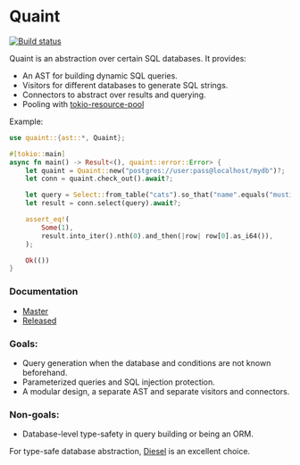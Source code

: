 # Quaint
[![Build status](https://badge.buildkite.com/c30bc2b4dccc155aec44608ad5f366feabdab121295ceb6b6b.svg)](https://buildkite.com/prisma/quaint)

Quaint is an abstraction over certain SQL databases. It provides:

- An AST for building dynamic SQL queries.
- Visitors for different databases to generate SQL strings.
- Connectors to abstract over results and querying.
- Pooling with [tokio-resource-pool](https://crates.io/crates/tokio-resource-pool)

Example:

``` rust
use quaint::{ast::*, Quaint};

#[tokio::main]
async fn main() -> Result<(), quaint::error::Error> {
    let quaint = Quaint::new("postgres://user:pass@localhost/mydb")?;
    let conn = quaint.check_out().await?;

    let query = Select::from_table("cats").so_that("name".equals("musti"));
    let result = conn.select(query).await?;

    assert_eq!(
        Some(1),
        result.into_iter().nth(0).and_then(|row| row[0].as_i64()),
    );

    Ok(())
}
```

### Documentation

- [Master](https://prisma.github.io/quaint/quaint/index.html)
- [Released](https://docs.rs/quaint)

### Goals:

- Query generation when the database and conditions are not known beforehand.
- Parameterized queries and SQL injection protection.
- A modular design, a separate AST and separate visitors and connectors.

### Non-goals:

- Database-level type-safety in query building or being an ORM.

For type-safe database abstraction, [Diesel](https://diesel.rs/) is an excellent
choice.
